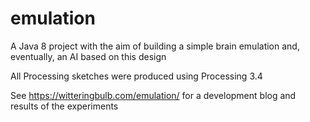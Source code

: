 # emulation

A Java 8 project with the aim of building a simple brain emulation and, eventually, an AI based on this design

All Processing sketches were produced using Processing 3.4

See https://witteringbulb.com/emulation/ for a development blog and results of the experiments
